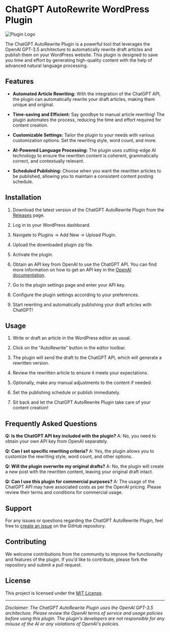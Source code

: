 # ChatGPT AutoRewrite WordPress Plugin

![Plugin Logo](https://asganaflow.s-ul.eu/utkg51uq)

The ChatGPT AutoRewrite Plugin is a powerful tool that leverages the OpenAI GPT-3.5 architecture to automatically rewrite draft articles and publish them on your WordPress website. This plugin is designed to save you time and effort by generating high-quality content with the help of advanced natural language processing.

## Features

- **Automated Article Rewriting:** With the integration of the ChatGPT API, the plugin can automatically rewrite your draft articles, making them unique and original.

- **Time-saving and Efficient:** Say goodbye to manual article rewriting! The plugin automates the process, reducing the time and effort required for content creation.

- **Customizable Settings:** Tailor the plugin to your needs with various customization options. Set the rewriting style, word count, and more.

- **AI-Powered Language Processing:** The plugin uses cutting-edge AI technology to ensure the rewritten content is coherent, grammatically correct, and contextually relevant.

- **Scheduled Publishing:** Choose when you want the rewritten articles to be published, allowing you to maintain a consistent content posting schedule.

## Installation

1. Download the latest version of the ChatGPT AutoRewrite Plugin from the [Releases](https://github.com/your-username/your-repo/releases) page.

2. Log in to your WordPress dashboard.

3. Navigate to Plugins → Add New → Upload Plugin.

4. Upload the downloaded plugin zip file.

5. Activate the plugin.

6. Obtain an API key from OpenAI to use the ChatGPT API. You can find more information on how to get an API key in the [OpenAI documentation](https://beta.openai.com/docs/).

7. Go to the plugin settings page and enter your API key.

8. Configure the plugin settings according to your preferences.

9. Start rewriting and automatically publishing your draft articles with ChatGPT!

## Usage

1. Write or draft an article in the WordPress editor as usual.

2. Click on the "AutoRewrite" button in the editor toolbar.

3. The plugin will send the draft to the ChatGPT API, which will generate a rewritten version.

4. Review the rewritten article to ensure it meets your expectations.

5. Optionally, make any manual adjustments to the content if needed.

6. Set the publishing schedule or publish immediately.

7. Sit back and let the ChatGPT AutoRewrite Plugin take care of your content creation!

## Frequently Asked Questions

**Q: Is the ChatGPT API key included with the plugin?**
A: No, you need to obtain your own API key from OpenAI separately.

**Q: Can I set specific rewriting criteria?**
A: Yes, the plugin allows you to customize the rewriting style, word count, and other options.

**Q: Will the plugin overwrite my original drafts?**
A: No, the plugin will create a new post with the rewritten content, leaving your original draft intact.

**Q: Can I use this plugin for commercial purposes?**
A: The usage of the ChatGPT API may have associated costs as per the OpenAI pricing. Please review their terms and conditions for commercial usage.

## Support

For any issues or questions regarding the ChatGPT AutoRewrite Plugin, feel free to [create an issue](https://github.com/your-username/your-repo/issues) on the GitHub repository.

## Contributing

We welcome contributions from the community to improve the functionality and features of the plugin. If you'd like to contribute, please fork the repository and submit a pull request.

## License

This project is licensed under the [MIT License](LICENSE).

---

*Disclaimer: The ChatGPT AutoRewrite Plugin uses the OpenAI GPT-3.5 architecture. Please review the OpenAI terms of service and usage policies before using this plugin. The plugin's developers are not responsible for any misuse of the AI or any violations of OpenAI's policies.*
